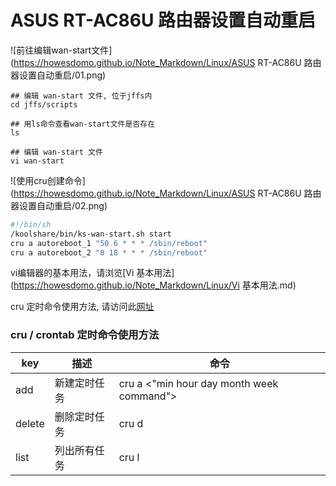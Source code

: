# ASUS RT-AC86U 路由器设置自动重启



![前往编辑wan-start文件](https://howesdomo.github.io/Note_Markdown/Linux/ASUS RT-AC86U 路由器设置自动重启/01.png)

~~~linux
## 编辑 wan-start 文件, 位于jffs内
cd jffs/scripts

## 用ls命令查看wan-start文件是否存在
ls 

## 编辑 wan-start 文件
vi wan-start
~~~

![使用cru创建命令](https://howesdomo.github.io/Note_Markdown/Linux/ASUS RT-AC86U 路由器设置自动重启/02.png)

~~~sh
#!/bin/sh
/koolshare/bin/ks-wan-start.sh start
cru a autoreboot_1 "50 6 * * * /sbin/reboot"
cru a autoreboot_2 "0 18 * * * /sbin/reboot"
~~~



vi编辑器的基本用法，请浏览[Vi 基本用法](https://howesdomo.github.io/Note_Markdown/Linux/Vi 基本用法.md)

cru 定时命令使用方法, 请访问此[网址]()

### cru / crontab 定时命令使用方法

| key    | 描述         | 命令                                                  |
| ------ | ------------ | ----------------------------------------------------- |
| add    | 新建定时任务 | cru a <unique id> <"min hour day month week command"> |
| delete | 删除定时任务 | cru d <unique id>                                     |
| list   | 列出所有任务 | cru l                                                 |

 



